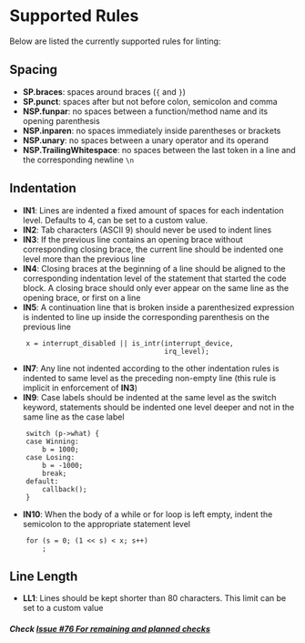 # Supported Rules

Below are listed the currently supported rules for linting:

## Spacing
- **SP.braces**: spaces around braces (`{` and `}`)
- **SP.punct**: spaces after but not before colon, semicolon and comma
- **NSP.funpar**: no spaces between a function/method name and its opening parenthesis
- **NSP.inparen**: no spaces immediately inside parentheses or brackets
- **NSP.unary**: no spaces between a unary operator and its operand
- **NSP.TrailingWhitespace**: no spaces between the last token in a line and the corresponding newline `\n`

## Indentation
- **IN1**: Lines are indented a fixed amount of spaces for each indentation level. Defaults to 4, can be set to a custom value.
- **IN2**: Tab characters (ASCII 9) should never be used to indent lines
- **IN3**: If the previous line contains an opening brace without corresponding closing brace, the current line should be indented one level more than the previous line
- **IN4**: Closing braces at the beginning of a line should be aligned to the corresponding indentation level of the statement that started the code block. A closing brace should only ever appear on the same line as the opening brace, or first on a line
- **IN5**: A continuation line that is broken inside a parenthesized expression is indented to line up inside the corresponding parenthesis on the previous line
```
    x = interrupt_disabled || is_intr(interrupt_device,
                                      irq_level);
```
- **IN7**: Any line not indented according to the other indentation rules is indented to same level as the preceding non-empty line (this rule is implicit in enforcement of **IN3**)
- **IN9**: Case labels should be indented at the same level as the switch keyword, statements should be indented one level deeper and not in the same line as the case label
```
    switch (p->what) {
    case Winning:
        b = 1000;
    case Losing:
        b = -1000;
        break;
    default:
        callback();
    }
```
- **IN10**: When the body of a while or for loop is left empty, indent the semicolon to the appropriate statement level

```
    for (s = 0; (1 << s) < x; s++)
        ;
```

## Line Length
- **LL1**: Lines should be kept shorter than 80 characters. This limit can be set to a custom value

##### Check [Issue #76 For remaining and planned checks](https://github.com/intel/dml-language-server/issues/76)
